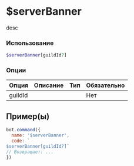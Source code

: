 # $serverBanner
desc
### Использование
```php
$serverBanner[guildId?]
```

### Опции

| Опция | Описание | Тип | Обязательно |
|--------|-------------|------|----------|
| guildId |  |  | Нет |  
## Пример(ы)

```javascript
bot.command({
  name: '$serverBanner',
  code: `
$serverBanner[guildId?]`
// Возвращает: ...
})
```